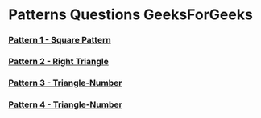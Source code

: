 # Patterns Questions GeeksForGeeks
### [Pattern 1 - Square Pattern](https://www.geeksforgeeks.org/problems/square-pattern/1)
### [Pattern 2 - Right Triangle](https://www.geeksforgeeks.org/problems/right-triangle/1)
### [Pattern 3 - Triangle-Number](https://www.geeksforgeeks.org/problems/triangle-number/1)
### [Pattern 4 - Triangle-Number](https://www.geeksforgeeks.org/problems/triangle-number-1661428795/1)
